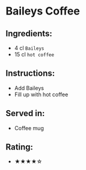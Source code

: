 # Baileys Coffee

## Ingredients:
- 4 cl `Baileys`
- 15 cl `hot coffee`

## Instructions:
- Add Baileys
- Fill up with hot coffee

## Served in:
- Coffee mug

## Rating:
- ★★★★☆